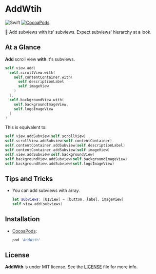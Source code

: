 # AddWtih

![Swift](https://img.shields.io/badge/Swift-3.0-orange.svg)
[![CocoaPods](http://img.shields.io/cocoapods/v/AddWith.svg)](https://cocoapods.org/pods/AddWith)

🔌 Add subviews with its' subviews.
Expect subviews' hierarchy at a look.

## At a Glance

**Add** scroll view **with** it's subviews.

```swift
self.view.add(
  self.scrollView.with(
    self.contentContainer.with(
      self.descriptionLabel
      self.imageView
    )
  ),
  self.backgroundView.with(
    self.backgroundImageView,
    self.logoImageView
  )
)
```

This is equivalent to:

```swift
self.view.addSubview(self.scrollView)
self.scrollView.addSubview(self.contentContainer)
self.contentContainer.addSubview(self.descriptionLabel)
self.contentContainer.addSubview(self.imageView)
self.view.addSubview(self.backgroundView)
self.backgroundView.addSubview(self.backgroundImageView)
self.backgroundView.addSubview(self.logoImageView)
```

## Tips and Tricks

- You can add subviews with array.

    ```swift
    let subviews: [UIView] = [button, label, imageView]
    self.view.add(subviews)
    ```

## Installation

- [CocoaPods](https://cocoapods.org):

    ```ruby
    pod 'AddWith'
    ```

## License

**AddWith** is under MIT license. See the [LICENSE](LICENSE) file for more info.
